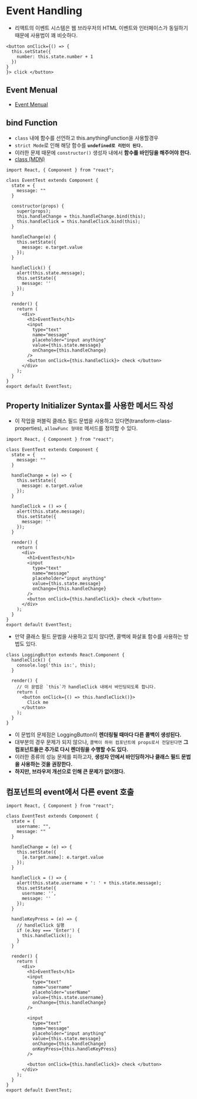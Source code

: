 # Event Handling

- 리액트의 이벤트 시스템은 웹 브라우저의 HTML 이벤트와 인터페이스가 동일하기 때문에 사용법이 꽤 비슷하다.

```JSX
<button onClick={() => {
  this.setState({
    number: this.state.number + 1
  })
}
}> click </button>
```

## Event Menual

- [Event Menual](https://facebook.github.io/react/docs/events.html>)

## bind Function

- `class` 내에 함수를 선언하고 this.anythingFunction을 사용할경우
- `strict Mode`로 인해 해당 함수를 **`undefined로 리턴이 된다.`**
- 이러한 문제 때문에 `constructor()` 생성자 내에서 **함수를 바인딩을 해주어야 한다.**
- [class (MDN)](https://developer.mozilla.org/ko/docs/Web/JavaScript/Reference/Classes)

```JSX
import React, { Component } from "react";

class EventTest extends Component {
  state = {
    message: ""
  }

  constructor(props) {
    super(props);
    this.handleChange = this.handleChange.bind(this);
    this.handleClick = this.handleClick.bind(this);
  }

  handleChange(e) {
    this.setState({
      message: e.target.value
    });
  }

  handleClick() {
    alert(this.state.message);
    this.setState({
      message: ''
    });
  }

  render() {
    return (
      <div>
        <h1>EventTest</h1>
        <input
          type="text"
          name="message"
          placeholder="input anything"
          value={this.state.message}
          onChange={this.handleChange}
        />
        <button onClick={this.handleClick}> check </button>
      </div>
    );
  }
}
export default EventTest;
```

## Property Initializer Syntax를 사용한 메서드 작성

- 이 작업을 퍼블릭 클래스 필드 문법을 사용하고 있다면(transform-class-properties), `allowFunc 형태로` 메서드를 정의할 수 있다.

```JSX
import React, { Component } from "react";

class EventTest extends Component {
  state = {
    message: ""
  }

  handleChange = (e) => {
    this.setState({
      message: e.target.value
    });
  }

  handleClick = () => {
    alert(this.state.message);
    this.setState({
      message: ''
    });
  }

  render() {
    return (
      <div>
        <h1>EventTest</h1>
        <input
          type="text"
          name="message"
          placeholder="input anything"
          value={this.state.message}
          onChange={this.handleChange}
        />
        <button onClick={this.handleClick}> check </button>
      </div>
    );
  }
}
export default EventTest;
```

- 만약 클래스 필드 문법을 사용하고 있지 않다면, 콜백에 화살표 함수를 사용하는 방법도 있다.

```JSX
class LoggingButton extends React.Component {
  handleClick() {
    console.log('this is:', this);
  }

  render() {
    // 이 문법은 `this`가 handleClick 내에서 바인딩되도록 합니다.
    return (
      <button onClick={() => this.handleClick()}>
        Click me
      </button>
    );
  }
}
```

- 이 문법의 문제점은 LoggingButton이 **렌더링될 때마다 다른 콜백이 생성된다.**
- 대부분의 경우 문제가 되지 않으나, `콜백이 하위 컴포넌트에 props로서 전달된다면` **그 컴포넌트들은 추가로 다시 렌더링을 수행할 수도 있다.**
- 이러한 종류의 성능 문제를 피하고자, **생성자 안에서 바인딩하거나 클래스 필드 문법을 사용하는 것을 권장한다.**
- **하지만, 브라우저 개선으로 인해 큰 문제가 없어졌다.**

## 컴포넌트의 event에서 다른 event 호출

```JSX
import React, { Component } from "react";

class EventTest extends Component {
  state = {
    username: "",
    message: ""
  }

  handleChange = (e) => {
    this.setState({
      [e.target.name]: e.target.value
    });
  }

  handleClick = () => {
    alert(this.state.username + ': ' + this.state.message);
    this.setState({
      username: '',
      message: ''
    });
  }

  handleKeyPress = (e) => {
    // handleClick 실행
    if (e.key === 'Enter') {
      this.handleClick();
    }
  }

  render() {
    return (
      <div>
        <h1>EventTest</h1>
        <input
          type="text"
          name="username"
          placeholder="userName"
          value={this.state.username}
          onChange={this.handleChange}
        />

        <input
          type="text"
          name="message"
          placeholder="input anything"
          value={this.state.message}
          onChange={this.handleChange}
          onKeyPress={this.handleKeyPress}
        />

        <button onClick={this.handleClick}> check </button>
      </div>
    );
  }
}
export default EventTest;
```
